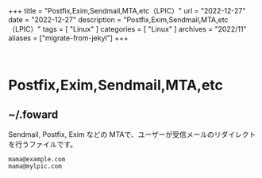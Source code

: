 +++
title = "Postfix,Exim,Sendmail,MTA,etc（LPIC）"
url = "2022-12-27"
date = "2022-12-27"
description = "Postfix,Exim,Sendmail,MTA,etc（LPIC）"
tags = [
  "Linux"
]
categories = [
  "Linux"
]
archives = "2022/11"
aliases = ["migrate-from-jekyl"]
+++

<br>

# Postfix,Exim,Sendmail,MTA,etc



## ~/.foward

Sendmail, Postfix, Exim などの MTAで、ユーザーが受信メールのリダイレクトを行うファイルです。

```
mama@example.com
mama@mylpic.com
```
